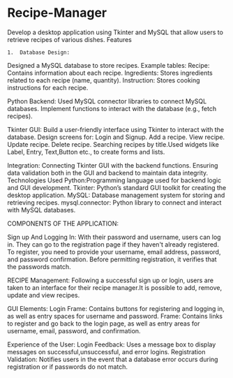 # Recipe-Manager
Develop a desktop application using Tkinter and MySQL that allow users to retrieve recipes of various dishes.
Features
    
    1.  Database Design:
Designed a MySQL database to store recipes. Example tables:
Recipe: Contains information about each recipe.
Ingredients: Stores ingredients related to each recipe  (name, quantity).
Instruction: Stores cooking instructions for each recipe.

Python Backend:
Used MySQL connector libraries  to connect  MySQL databases.
Implement functions to interact with the database (e.g., fetch recipes).

Tkinter GUI:
Build a user-friendly interface using Tkinter to interact with the database.
Design screens for:
Login and Signup.
Add a recipe.
View recipe. 
Update recipe.
Delete recipe.
Searching recipes by title.Used widgets like Label, Entry, Text,Button  etc., to create forms and lists.

Integration:
Connecting Tkinter GUI with the backend functions.
Ensuring data validation  both in the GUI and backend to maintain data integrity.
Technologies Used
 Python:Programming language used for backend logic and GUI development.
Tkinter: Python’s standard GUI toolkit for creating the desktop application.
MySQL: Database management system for storing and retrieving recipes.
mysql.connector: Python library to connect and interact with MySQL databases.

COMPONENTS OF THE APPLICATION:

Sign up And Logging In:
With their password and username, users can log in. They can go to the registration page if they haven't already registered.
To register, you need to provide your username, email address, password, and password confirmation.
Before permitting registration, it verifies that the passwords match.

RECIPE Management:
Following a successful sign up or login, users are taken to an interface for their recipe manager.It is possible to add, remove, update and view recipes.

GUI Elements:
Login Frame: Contains buttons for registering and logging in, as well as entry spaces for username and password.
Frame: Contains links to register and go back to the login page, as well as entry areas for username, email, password, and confirmation.

Experience of the User:
Login Feedback: Uses a message box to display messages on successful,unsuccessful, and error logins.
Registration Validation: Notifies users in the event that a database error occurs during registration or if passwords do not match.

